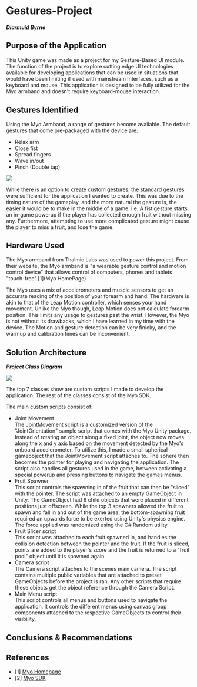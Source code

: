 # Gestures-Project
***Diarmuid Byrne***

## Purpose of the Application
This Unity game was made as a project for my Gesture-Based UI module.
The function of the project is to explore cutting edge UI technologies available for developing applications that can be used in situations that would have been limiting if used with mainstream Interfaces, such as a keyboard and mouse.
This application is designed to be fully utilized for the Myo armband and doesn't require keyboard-mouse interaction.  

## Gestures Identified
Using the Myo Armband, a range of gestures become available.
The default gestures that come pre-packaged with the device are:
- Relax arm
- Close fist
- Spread fingers
- Wave in/out
- Pinch (Double tap)<BR>

<img src="https://media.licdn.com/mpr/mpr/shrinknp_800_800/AAEAAQAAAAAAAAC7AAAAJDgxMzg0YzZjLTY3MjQtNGFiNy04ZTNmLWRlNGY2ZjQwYjAwYQ.jpg">

While there is an option to create custom gestures, the standard gestures were sufficient for the application I wanted to create. This was due to the timing nature of the gameplay, and the more natural the gesture is, the easier it would be to make in the middle of a game. i.e. A fist gesture starts an in-game powerup if the player has collected enough fruit without missing any. Furthermore, attempting to use more complicated gesture might cause the player to miss a fruit, and lose the game.

## Hardware Used
The Myo armband from Thalmic Labs was used to power this project. From their website, the Myo armband is "a wearable gesture control and motion control device" that allows control of computers, phones and tablets "touch-free".[1](Myo HomePage)

The Myo uses a mix of accelerometers and muscle sensors to get an accurate reading of the position of your forearm and hand. The hardware is akin to that of the Leap Motion controller, which senses your hand movement. Unlike the Myo though, Leap Motion does not calculate forearm position. This limits any usage to gestures past the wrist.
However, the Myo is not without its drawbacks, which I have learned in my time with the device. The Motion and gesture detection can be very finicky, and the warmup and calibration times can be inconvenient.

## Solution Architecture
***Project Class Diagram***

<img src="http://i.imgur.com/xWfxzO1.png">

The top 7 classes show are custom scripts I made to develop the application. The rest of the classes consist of the Myo SDK.

The main custom scripts consist of:
- Joint Movement
<BR>The JointMovement script is a customized version of the "JointOrientation" sample script that comes with the Myo Unity package. Instead of rotating an object along a fixed joint, the object now moves along the x and y axis based on the movement detected by the Myo's onboard accelerometer. To utilize this, I made a small spherical gameobject that the JointMovement script attaches to. The sphere then becomes the pointer for playing and navigating the application. The script also handles all gestures used in the game, between activating a special powerup and pressing buttons to navigate the games menus.
- Fruit Spawner
<BR>This script controls the spawning in of the fruit that can then be "sliced" with the pointer. The script was attached to an empty GameObject in Unity. The GameObject had 6 child objects that were placed in different positions just offscreen. While the top 3 spawners allowed the fruit to spawn and fall in and out of the game area, the bottom-spawning fruit required an upwards force to be exerted using Unity's physics engine. The force applied was randomized using the C# Random utility.
- Fruit Slicer script
<BR> This script was attached to each fruit spawned in, and handles the collision detection between the pointer and the fruit. If the fruit is sliced, points are added to the player's score and the fruit is returned to a "fruit pool"  object until it is spawned again.
- Camera script
<BR>The Camera script attaches to the scenes main camera. The script contains multiple public variables that are attached to preset GameObjects before the project is ran. Any other scripts that require these objects get the object reference through the Camera Script.
- Main Menu script
<BR> This script controls all menus and buttons used to navigate the application. It controls the different menus using canvas group components attached to the respective GameObjects to control their visibility.

## Conclusions & Recommendations

## References
- [1] [Myo Homepage](https://www.myo.com/)
- [2] [Myo SDK](https://developer.thalmic.com/docs/api_reference/platform/index.html)

